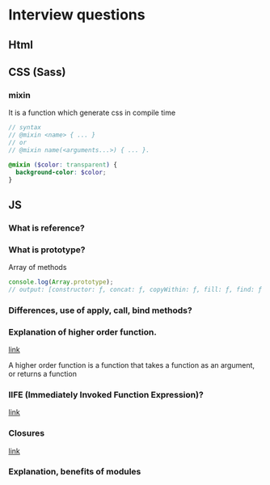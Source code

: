 # Interview questions

## Html

## CSS (Sass)

### mixin

It is a function which generate css in compile time

```scss
// syntax
// @mixin <name> { ... }
// or
// @mixin name(<arguments...>) { ... }.

@mixin ($color: transparent) {
  background-color: $color;
}
```

## JS

### What is reference?

### What is prototype?

Array of methods

```javascript
console.log(Array.prototype);
// output: [constructor: ƒ, concat: ƒ, copyWithin: ƒ, fill: ƒ, find: ƒ …]
```

### Differences, use of apply, call, bind methods?

### Explanation of higher order function.

[link](https://medium.com/javascript-scene/higher-order-functions-composing-software-5365cf2cbe99#:~:text=A%20higher%20order%20function%20is,return%20a%20function%20as%20output.&text=Both%20of%20them%20take%20a,re%20both%20higher%20order%20functions.)

A higher order function is a function that takes a function as an argument, or returns a function

### IIFE (Immediately Invoked Function Expression)?

[link](https://developer.mozilla.org/en-US/docs/Glossary/IIFE)

### Closures

[link](https://developer.mozilla.org/en-US/docs/Web/JavaScript/Closures)

### Explanation, benefits of modules

